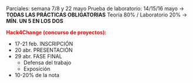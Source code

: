 Parciales: semana 7/8 y 22 mayo
Prueba de laboratorio: 14/15/16 mayo -> **TODAS LAS PRÁCTICAS OBLIGATORIAS**
Teoría 80% / Laboratorio 20% -> **MÍN. UN 5 EN LOS DOS**

<strong><span style="color:red;">Hack4Change (concurso de proyectos):</span></strong>
- 17-21 feb. INSCRIPCIÓN
- 20 abr. PRESENTACIÓN
- 29 abr. FASE FINAL
	- Defensa del trabajo
	- Exposición
- 10-20% de la nota


